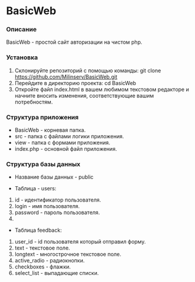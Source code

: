 # BasicWeb
### Описание
BasicWeb - простой сайт авторизации на чистом php.

### Установка
1. Склонируйте репозиторий с помощью команды:
git clone https://github.com/Milinserv/BasicWeb.git
2. Перейдите в директорию проекта:
cd BasicWeb
3. Откройте файл index.html в вашем любимом текстовом 
редакторе и начните вносить изменения, соответствующие вашим потребностям.

### Структура приложения
- BasicWeb - корневая папка.
- src - папка с файлами логики приложения.
- view - папка с формами приложения.
- index.php - основной файл приложения.

### Структура базы данных
- Название базы данных - public

- Таблица - users:
1) id - идентификатор пользователя.
2) login - имя пользователя.
3) password - пароль пользователя.
4) 
- Таблица feedback:
1) user_id - id пользователя который отправил форму.
2) text - текстовое поле.
3) longtext - многострочное текстовое поле.
4) active_radio - радиокнопки.
5) checkboxes - флажки.
6) select_list - выпадающие списки. 